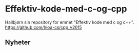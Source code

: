 # Effektiv-kode-med-c-og-cpp
Hallbjørn sin repository for emnet "Effektiv kode med c og c++".
https://github.com/hioa-cs/cpp_v2015
## Nyheter
